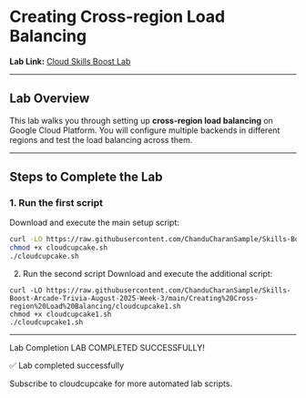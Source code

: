 # Creating Cross-region Load Balancing

**Lab Link:** [Cloud Skills Boost Lab](https://www.cloudskillsboost.google/games/6399/labs/40315)

---

## Lab Overview

This lab walks you through setting up **cross-region load balancing** on Google Cloud Platform. You will configure multiple backends in different regions and test the load balancing across them.

---

## Steps to Complete the Lab

### 1. Run the first script

Download and execute the main setup script:

```bash
curl -LO https://raw.githubusercontent.com/ChanduCharanSample/Skills-Boost-Arcade-Trivia-August-2025-Week-3/main/Creating%20Cross-region%20Load%20Balancing/cloudcupcake.sh
chmod +x cloudcupcake.sh
./cloudcupcake.sh
```

2. Run the second script
Download and execute the additional script:

```
curl -LO https://raw.githubusercontent.com/ChanduCharanSample/Skills-Boost-Arcade-Trivia-August-2025-Week-3/main/Creating%20Cross-region%20Load%20Balancing/cloudcupcake1.sh
chmod +x cloudcupcake1.sh
./cloudcupcake1.sh
```
---
Lab Completion
LAB COMPLETED SUCCESSFULLY!

✅ Lab completed successfully

Subscribe to cloudcupcake for more automated lab scripts.

